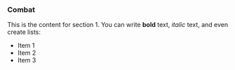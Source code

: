 ### Combat

This is the content for section 1. You can write **bold** text, *italic* text, and even create lists:
- Item 1
- Item 2
- Item 3
